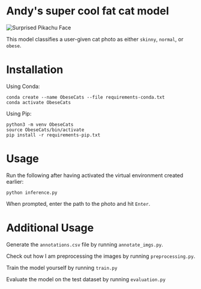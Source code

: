 # Andy's super cool fat cat model

![Surprised Pikachu Face](https://i.kym-cdn.com/entries/icons/original/000/027/475/Screen_Shot_2018-10-25_at_11.02.15_AM.png)

This model classifies a user-given cat photo as either `skinny`, `normal`, or `obese`.

# Installation

Using Conda:

```
conda create --name ObeseCats --file requirements-conda.txt
conda activate ObeseCats
```

Using Pip:

```
python3 -m venv ObeseCats
source ObeseCats/bin/activate
pip install -r requirements-pip.txt
```

# Usage

Run the following after having activated the virtual environment created earlier:

```
python inference.py
```

When prompted, enter the path to the photo and hit `Enter`.

# Additional Usage

Generate the `annotations.csv` file by running `annotate_imgs.py`.

Check out how I am preprocessing the images by running `preprocessing.py`.

Train the model yourself by running `train.py`

Evaluate the model on the test dataset by running `evaluation.py`

